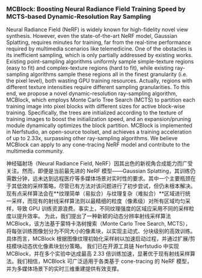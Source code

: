 ### MCBlock: Boosting Neural Radiance Field Training Speed by MCTS-based Dynamic-Resolution Ray Sampling

Neural Radiance Field (NeRF) is widely known for high-fidelity novel view synthesis. However, even the state-of-the-art NeRF model, Gaussian Splatting, requires minutes for training, far from the real-time performance required by multimedia scenarios like telemedicine. One of the obstacles is its inefficient sampling, which is only partially addressed by existing works. Existing point-sampling algorithms uniformly sample simple-texture regions (easy to fit) and complex-texture regions (hard to fit), while existing ray-sampling algorithms sample these regions all in the finest granularity (i.e. the pixel level), both wasting GPU training resources. Actually, regions with different texture intensities require different sampling granularities. To this end, we propose a novel dynamic-resolution ray-sampling algorithm, MCBlock, which employs Monte Carlo Tree Search (MCTS) to partition each training image into pixel blocks with different sizes for active block-wise training. Specifically, the trees are initialized according to the texture of training images to boost the initialization speed, and an expansion/pruning module dynamically optimizes the block partition. MCBlock is implemented in Nerfstudio, an open-source toolset, and achieves a training acceleration of up to 2.33x, surpassing other ray-sampling algorithms. We believe MCBlock can apply to any cone-tracing NeRF model and contribute to the multimedia community.

神经辐射场（Neural Radiance Field, NeRF）因其出色的新视角合成能力而广受关注。然而，即便是当前最先进的 NeRF 模型——Gaussian Splatting，其训练仍需数分钟，远未达到远程医疗等多媒体场景对实时性的要求。其中一个主要瓶颈在于其低效的采样策略，尽管已有方法对该问题进行了初步尝试，但仍未根本解决。
现有点采样算法会在**纹理简单（易拟合）与纹理复杂（难拟合）**区域进行统一采样，而现有的射线采样算法则以最精细的粒度（像素级）对所有区域均匀采样，导致 GPU 训练资源浪费。事实上，不同纹理强度的区域应采用不同的采样粒度以提升效率。
为此，我们提出了一种新颖的动态分辨率射线采样算法 MCBlock，该方法基于蒙特卡洛树搜索（Monte Carlo Tree Search, MCTS），将每张训练图像划分为不同大小的像素块，以实现主动式、分块级别的高效训练。具体而言，MCBlock 根据图像纹理初始化采样树以加速启动过程，并通过扩展/剪枝模块动态优化像素块划分策略。
我们已在开源工具链 Nerfstudio 中实现 MCBlock，并在多个实验中达成最高 2.33 倍训练加速，显著优于现有射线采样算法。我们相信，MCBlock 可广泛适用于各类基于 cone-tracing 的 NeRF 模型，并为多媒体场景下的实时三维重建提供有效支撑。

